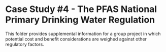 # Case Study #4 - The PFAS National Primary Drinking Water Regulation
This folder provides supplemental information for a group project in which potential cost and benefit considerations are weighed against other regulatory factors. 
